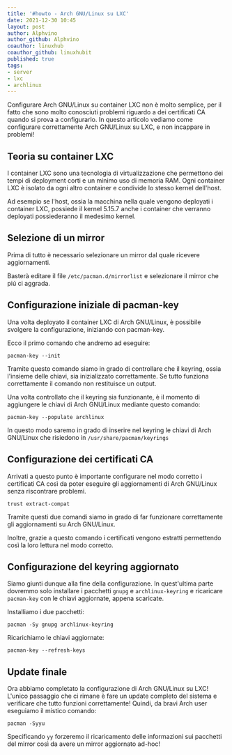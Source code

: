 ```yaml
---
title: '#howto - Arch GNU/Linux su LXC' 
date: 2021-12-30 10:45
layout: post 
author: Alphvino
author_github: Alphvino
coauthor: linuxhub
coauthor_github: linuxhubit
published: true
tags: 
- server 
- lxc
- archlinux
---
```


Configurare Arch GNU/Linux su container LXC non è molto semplice,  per il fatto che sono molto conosciuti problemi riguardo a dei certificati CA quando si prova a configurarlo. In questo articolo vediamo come configurare correttamente Arch GNU/Linux su LXC, e non incappare in problemi!

## Teoria su container LXC

I container LXC sono una tecnologia di virtualizzazione che permettono dei tempi di deployment corti e un minimo uso di memoria RAM. Ogni container LXC è isolato da ogni altro container e condivide lo stesso kernel dell'host.

Ad esempio se l'host, ossia la macchina nella quale vengono deployati i container LXC, possiede il kernel 5.15.7 anche i container che verranno deployati possiederanno il medesimo kernel.

## Selezione di un mirror

Prima di tutto è necessario selezionare un mirror dal quale ricevere aggiornamenti.

Basterà editare il file `/etc/pacman.d/mirrorlist` e selezionare il mirror che piú ci aggrada.

## Configurazione iniziale di pacman-key

Una volta deployato il container LXC di Arch GNU/Linux, è possibile svolgere la configurazione, iniziando con pacman-key.

Ecco il  primo comando che andremo ad eseguire:

```shell
pacman-key --init
```

Tramite questo comando siamo in grado di controllare che il keyring, ossia l'insieme delle chiavi, sia inizializzato correttamente. Se tutto funziona correttamente il comando non restituisce un output.

Una volta controllato che il keyring sia funzionante, è il momento di aggiungere le chiavi di Arch GNU/Linux mediante questo comando:

```shell
pacman-key --populate archlinux
```

In questo modo saremo in grado di inserire nel keyring le chiavi di Arch GNU/Linux che risiedono in `/usr/share/pacman/keyrings`

## Configurazione dei certificati CA

Arrivati a questo punto è importante configurare nel modo corretto i certificati CA così da poter eseguire gli aggiornamenti di Arch GNU/Linux senza riscontrare problemi.

```shell
trust extract-compat
```

Tramite questi due comandi siamo in grado di far funzionare correttamente gli aggiornamenti su Arch GNU/Linux.

Inoltre, grazie a questo comando i certificati vengono estratti permettendo così la loro lettura nel modo corretto.

## Configurazione del keyring aggiornato

Siamo giunti dunque alla fine della configurazione. 
In quest'ultima parte dovremmo solo installare i pacchetti `gnupg` e `archlinux-keyring` e ricaricare `pacman-key` con le chiavi aggiornate, appena scaricate.

Installiamo i due pacchetti:

```shell
pacman -Sy gnupg archlinux-keyring
```

Ricarichiamo le chiavi aggiornate:

```shell
pacman-key --refresh-keys
```

## Update finale

Ora abbiamo completato la configurazione di Arch GNU/Linux su LXC! L'unico passaggio che ci rimane è fare un update completo del sistema e verificare che tutto funzioni correttamente!
Quindi, da bravi Arch user eseguiamo il mistico comando:

```shell
pacman -Syyu
```

Specificando `yy`  forzeremo il ricaricamento delle informazioni sui pacchetti del mirror così da avere un mirror aggiornato ad-hoc!
